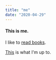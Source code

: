 ```yaml
---
title: "me"
date: "2020-04-29"
---
```


#### This is me.

I like to [read books](/reads).

[This](/now) is what I'm up to.
